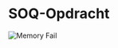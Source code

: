# SOQ-Opdracht
![Memory Fail](https://github.com/KingSD0/SOQ-Memory-Game-F/assets/93257057/b7d7770c-bf74-4c1b-945b-ca4ab08caaae)
